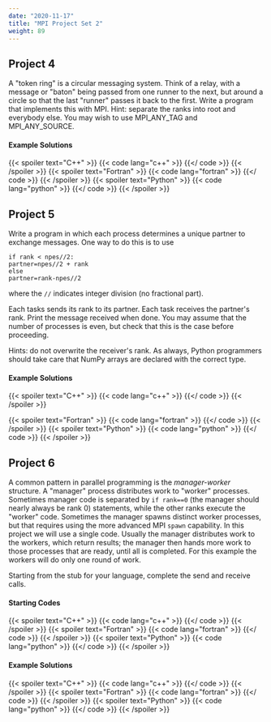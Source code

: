 ```yaml
---
date: "2020-11-17"
title: "MPI Project Set 2"
weight: 89
---
```


## Project 4

A "token ring" is a circular messaging system.  Think of a relay, with a message or "baton" being passed from one runner to the next, but around a circle so that the last "runner" passes it back to the first. Write a program that implements this with MPI.  Hint: separate the ranks into root and everybody else. You may wish to use MPI_ANY_TAG and MPI_ANY_SOURCE.

#### Example Solutions
{{< spoiler text="C++" >}}
{{< code lang="c++" >}}
    [](/content/courses/parallel-computing-introduction/solns/ring.cxx)
{{</ code >}}
{{< /spoiler >}}
{{< spoiler text="Fortran" >}}
{{< code lang="fortran" >}}
    [](/content/courses/parallel-computing-introduction/solns/ring.f90)
{{</ code >}}
{{< /spoiler >}}
{{< spoiler text="Python" >}}
{{< code lang="python" >}}
    [](/content/courses/parallel-computing-introduction/solns/ring.py)
{{</ code >}}
{{< /spoiler >}}

## Project 5

Write a program in which each process determines a unique partner to exchange messages.  One way to do this is to use
```no-highlight
if rank < npes//2:
partner=npes//2 + rank
else
partner=rank-npes//2
```
where the `//` indicates integer division (no fractional part).

Each tasks sends its rank to its partner.  Each task receives the partner's rank.  Print the message received when done.  You may assume that the number of processes is even, but check that this is the case before proceeding.

Hints: do not overwrite the receiver's rank.  As always, Python programmers should take care that NumPy arrays are declared with the correct type.

#### Example Solutions

{{< spoiler text="C++" >}}
{{< code lang="c++" >}}
    [](/content/courses/parallel-computing-introduction/solns/send_recv_rank.cxx)
{{</ code >}}
{{< /spoiler >}}

{{< spoiler text="Fortran" >}}
{{< code lang="fortran" >}}
    [](/content/courses/parallel-computing-introduction/solns/send_recv_rank.f90)
{{</ code >}}
{{< /spoiler >}}
{{< spoiler text="Python" >}}
{{< code lang="python" >}}
    [](/content/courses/parallel-computing-introduction/solns/send_recv_rank.py)
{{</ code >}}
{{< /spoiler >}}

## Project 6

A common pattern in parallel programming is the _manager-worker_ structure. A "manager" process distributes work to "worker" processes.  Sometimes manager code is separated by `if rank==0` (the manager should nearly always be rank 0) statements, while the other ranks execute the "worker" code. Sometimes the manager spawns distinct worker processes, but that requires using the more advanced MPI `spawn` capability.  In this project we will use a single code.  Usually the manager distributes work to the workers, which return results; the manager then hands more work to those processes that are ready, until all is completed. For this example the workers will do only one round of work.

Starting from the stub for your language, complete the send and receive calls.

#### Starting Codes
{{< spoiler text="C++" >}}
{{< code lang="c++" >}}
    [](/content/courses/parallel-computing-introduction/codes/manager_worker_stub.cxx)
{{</ code >}}
{{< /spoiler >}}
{{< spoiler text="Fortran" >}}
{{< code lang="fortran" >}}
    [](/content/courses/parallel-computing-introduction/codes/manager_worker_stub.f90)
{{</ code >}}
{{< /spoiler >}}
{{< spoiler text="Python" >}}
{{< code lang="python" >}}
    [](/content/courses/parallel-computing-introduction/solns/manager_worker.py)
{{</ code >}}
{{< /spoiler >}}

#### Example Solutions
{{< spoiler text="C++" >}}
{{< code lang="c++" >}}
    [](/content/courses/parallel-computing-introduction/solns/manager_worker.cxx)
{{</ code >}}
{{< /spoiler >}}
{{< spoiler text="Fortran" >}}
{{< code lang="fortran" >}}
    [](/content/courses/parallel-computing-introduction/solns/manager_worker.f90)
{{</ code >}}
{{< /spoiler >}}
{{< spoiler text="Python" >}}
{{< code lang="python" >}}
    [](/content/courses/parallel-computing-introduction/solns/manager_worker.py)
{{</ code >}}
{{< /spoiler >}}
